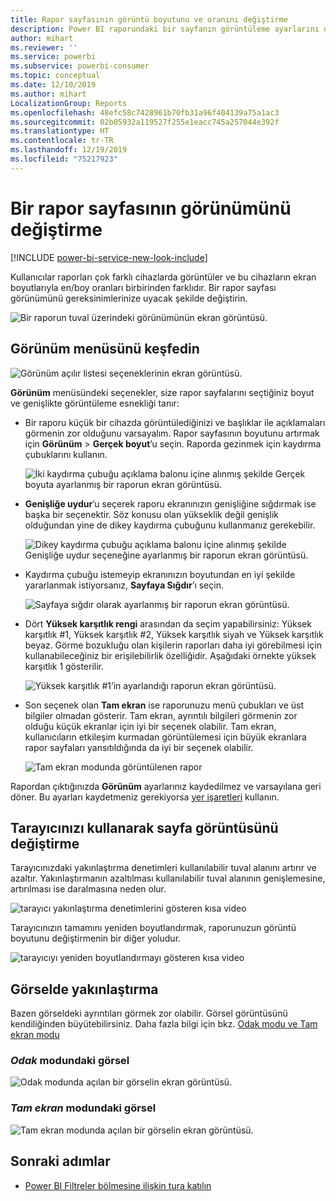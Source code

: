 ```yaml
---
title: Rapor sayfasının görüntü boyutunu ve oranını değiştirme
description: Power BI raporundaki bir sayfanın görüntüleme ayarlarını değiştirme
author: mihart
ms.reviewer: ''
ms.service: powerbi
ms.subservice: powerbi-consumer
ms.topic: conceptual
ms.date: 12/10/2019
ms.author: mihart
LocalizationGroup: Reports
ms.openlocfilehash: 48efc58c7428961b70fb31a96f404139a75a1ac3
ms.sourcegitcommit: 02b05932a119527f255e1eacc745a257044e392f
ms.translationtype: HT
ms.contentlocale: tr-TR
ms.lasthandoff: 12/19/2019
ms.locfileid: "75217923"
---
```

# <a name="change-the-display-of-a-report-page"></a>Bir rapor sayfasının görünümünü değiştirme

[!INCLUDE [power-bi-service-new-look-include](../includes/power-bi-service-new-look-include.md)]

Kullanıcılar raporları çok farklı cihazlarda görüntüler ve bu cihazların ekran boyutlarıyla en/boy oranları birbirinden farklıdır. Bir rapor sayfası görünümünü gereksinimlerinize uyacak şekilde değiştirin.

![Bir raporun tuval üzerindeki görünümünün ekran görüntüsü.](media/end-user-report-view/power-bi-canvas.png)

## <a name="explore-the-view-menu"></a>Görünüm menüsünü keşfedin

![Görünüm açılır listesi seçeneklerinin ekran görüntüsü.](media/end-user-report-view/power-bi-viewmenu.png)


**Görünüm** menüsündeki seçenekler, size rapor sayfalarını seçtiğiniz boyut ve genişlikte görüntüleme esnekliği tanır:

- Bir raporu küçük bir cihazda görüntülediğinizi ve başlıklar ile açıklamaları görmenin zor olduğunu varsayalım.  Rapor sayfasının boyutunu artırmak için **Görünüm** > **Gerçek boyut**’u seçin. Raporda gezinmek için kaydırma çubuklarını kullanın.

    ![İki kaydırma çubuğu açıklama balonu içine alınmış şekilde Gerçek boyuta ayarlanmış bir raporun ekran görüntüsü.](media/end-user-report-view/power-bi-view-actual.png)

- **Genişliğe uydur**’u seçerek raporu ekranınızın genişliğine sığdırmak ise başka bir seçenektir. Söz konusu olan yükseklik değil genişlik olduğundan yine de dikey kaydırma çubuğunu kullanmanız gerekebilir.

  ![Dikey kaydırma çubuğu açıklama balonu içine alınmış şekilde Genişliğe uydur seçeneğine ayarlanmış bir raporun ekran görüntüsü.](media/end-user-report-view/power-bi-view-width.png)

- Kaydırma çubuğu istemeyip ekranınızın boyutundan en iyi şekilde yararlanmak istiyorsanız, **Sayfaya Sığdır**’ı seçin.

   ![Sayfaya sığdır olarak ayarlanmış bir raporun ekran görüntüsü.](media/end-user-report-view/power-bi-view-fit.png)

- Dört **Yüksek karşıtlık rengi** arasından da seçim yapabilirsiniz: Yüksek karşıtlık #1, Yüksek karşıtlık #2, Yüksek karşıtlık siyah ve Yüksek karşıtlık beyaz. Görme bozukluğu olan kişilerin raporları daha iyi görebilmesi için kullanabileceğiniz bir erişilebilirlik özelliğidir. Aşağıdaki örnekte yüksek karşıtlık 1 gösterilir. 

    ![Yüksek karşıtlık #1’in ayarlandığı raporun ekran görüntüsü.](media/end-user-report-view/power-bi-contrast1.png)

- Son seçenek olan **Tam ekran** ise raporunuzu menü çubukları ve üst bilgiler olmadan gösterir. Tam ekran, ayrıntılı bilgileri görmenin zor olduğu küçük ekranlar için iyi bir seçenek olabilir.  Tam ekran, kullanıcıların etkileşim kurmadan görüntülemesi için büyük ekranlara rapor sayfaları yansıtıldığında da iyi bir seçenek olabilir.  

    ![Tam ekran modunda görüntülenen rapor](media/end-user-report-view/power-bi-full-screen.png)

Rapordan çıktığınızda **Görünüm** ayarlarınız kaydedilmez ve varsayılana geri döner. Bu ayarları kaydetmeniz gerekiyorsa [yer işaretleri](end-user-bookmarks.md) kullanın.

## <a name="use-your-browser-to-change-page-display"></a>Tarayıcınızı kullanarak sayfa görüntüsünü değiştirme

Tarayıcınızdaki yakınlaştırma denetimleri kullanılabilir tuval alanını artırır ve azaltır. Yakınlaştırmanın azaltılması kullanılabilir tuval alanının genişlemesine, artırılması ise daralmasına neden olur. 

![tarayıcı yakınlaştırma denetimlerini gösteren kısa video](media/end-user-report-view/power-bi-zoom.png)

Tarayıcınızın tamamını yeniden boyutlandırmak, raporunuzun görüntü boyutunu değiştirmenin bir diğer yoludur. 

![tarayıcıyı yeniden boyutlandırmayı gösteren kısa video](media/end-user-report-view/power-bi-resize-browser.gif)

## <a name="zoom-in-on-a-visual"></a>Görselde yakınlaştırma
Bazen görseldeki ayrıntıları görmek zor olabilir. Görsel görüntüsünü kendiliğinden büyütebilirsiniz. Daha fazla bilgi için bkz. [Odak modu ve Tam ekran modu](end-user-focus.md)

### <a name="a-visual-in-focus-mode"></a>*Odak* modundaki görsel

![Odak modunda açılan bir görselin ekran görüntüsü.](media/end-user-report-view/power-bi-focus.png)

### <a name="a-visual-in-full-screen-mode"></a>*Tam ekran* modundaki görsel
![Tam ekran modunda açılan bir görselin ekran görüntüsü.](media/end-user-report-view/power-bi-full-screen.png)

## <a name="next-steps"></a>Sonraki adımlar

* [Power BI Filtreler bölmesine ilişkin tura katılın](end-user-report-filter.md)